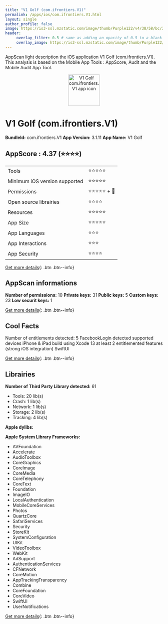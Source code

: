 ```yaml
---
title: "V1 Golf (com.ifrontiers.V1)"
permalink: /apps/ios/com.ifrontiers.V1.html
layout: single
author_profile: false
image: https://is3-ssl.mzstatic.com/image/thumb/Purple122/v4/38/58/bc/3858bcf0-e58b-bb6b-486b-80b91b789082/AppIcon-golf-1x_U007emarketing-0-7-0-85-220.png/512x512bb.jpg
header: 
     overlay_filter: 0.5 # same as adding an opacity of 0.5 to a black background
     overlay_image: https://is3-ssl.mzstatic.com/image/thumb/Purple122/v4/38/58/bc/3858bcf0-e58b-bb6b-486b-80b91b789082/AppIcon-golf-1x_U007emarketing-0-7-0-85-220.png/512x512bb.jpg
---
```

AppScan light description the iOS application V1 Golf (com.ifrontiers.V1). This analysis is based on the Mobile App Tools : AppScore, Audit and the Mobile Audit App Tool.

  
  
<div style="text-align: center;"><img src="https://is3-ssl.mzstatic.com/image/thumb/Purple122/v4/38/58/bc/3858bcf0-e58b-bb6b-486b-80b91b789082/AppIcon-golf-1x_U007emarketing-0-7-0-85-220.png/512x512bb.jpg" width="100" height="100" alt="V1 Golf com.ifrontiers.V1 app icon"></div>  
  
# V1 Golf (com.ifrontiers.V1)

**BundleId:** com.ifrontiers.V1
**App Version:** 3.1.11
**App Name:** V1 Golf


## AppScore : 4.37 (⭐️⭐️⭐️⭐️) 

<table>
<tr><td> Tools </td><td> ⭐️⭐️⭐️⭐️⭐️ </td></tr>
<tr><td> Minimum iOS version supported </td><td> ⭐️⭐️⭐️⭐️⭐️ </td></tr>
<tr><td> Permissions </td><td> ⭐️⭐️⭐️⭐️⭐️ + 🌟 </td></tr>
<tr><td> Open source librairies </td><td> ⭐️⭐️⭐️⭐️ </td></tr>
<tr><td> Resources </td><td> ⭐️⭐️⭐️⭐️⭐️ </td></tr>
<tr><td> App Size </td><td> ⭐️⭐️⭐️⭐️⭐️ </td></tr>
<tr><td> App Languages </td><td> ⭐️⭐️⭐️ </td></tr>
<tr><td> App Interactions </td><td> ⭐️⭐️⭐️ </td></tr>
<tr><td> App Security </td><td> ⭐️⭐️⭐️⭐️ </td></tr>
</table>

[Get more details](/pricing.html){: .btn .btn--info}  
  
## AppScan informations 

**Number of permissions:** 10
**Private keys:** 31
**Public keys:** 5
**Custom keys:** 23
**Low securit keys:** 1
  
[Get more details](/pricing.html){: .btn .btn--info}

## Cool Facts

Number of entitlements detected: 5
FacebookLogin detected
supported devices iPhone & iPad
build using Xcode 13
at least 2 entitlemented features (strong iOS integration)
SwiftUI
  
[Get more details](/pricing.html){: .btn .btn--info}

## Librairies 
**Number of Third Party Library detected:** 61
- Tools: 20 lib(s)
- Crash: 1 lib(s)
- Network: 1 lib(s)
- Storage: 2 lib(s)
- Tracking: 4 lib(s)

**Apple dylibs:**


**Apple System Library Frameworks:**
- AVFoundation
- Accelerate
- AudioToolbox
- CoreGraphics
- CoreImage
- CoreMedia
- CoreTelephony
- CoreText
- Foundation
- ImageIO
- LocalAuthentication
- MobileCoreServices
- Photos
- QuartzCore
- SafariServices
- Security
- StoreKit
- SystemConfiguration
- UIKit
- VideoToolbox
- WebKit
- AdSupport
- AuthenticationServices
- CFNetwork
- CoreMotion
- AppTrackingTransparency
- Combine
- CoreFoundation
- CoreVideo
- SwiftUI
- UserNotifications


  
[Get more details](/pricing.html){: .btn .btn--info}

